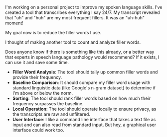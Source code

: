 I'm working on a personal project to improve my spoken language skills. I've created a tool that transcribes everything I say 24/7. My transcript revealed that "uh" and "huh" are my most frequent fillers. It was an "uh-huh" moment!

My goal now is to reduce the filler words I use.

I thought of making another tool to count and analyze filler words.

Does anyone know if there is something like this already, or a better way that experts in speech language pathology would recommend? If it exists, I can use it and save some time.

- **Filler Word Analysis**: The tool should tally up common filler words and provide their frequency.
- **Baseline Comparison**: It should compare my filler word usage with standard linguistic data (like Google's n-gram dataset) to determine if I'm above or below the norm.
- **Sorting**: The tool should rank filler words based on how much their frequency surpasses the baseline.
- **Local Operation**: The tool should operate locally to ensure privacy, as the transcripts are raw and unfiltered.
- **User Interface**:  I like a command line interface that takes a text file as input and can also read from standard input. But hey, a graphical user interface could work too.
